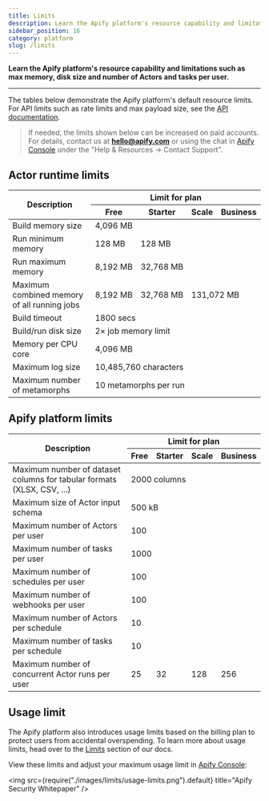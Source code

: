 ```yaml
---
title: Limits
description: Learn the Apify platform's resource capability and limitations such as max memory, disk size and number of Actors and tasks per user.
sidebar_position: 16
category: platform
slug: /limits
---
```


**Learn the Apify platform's resource capability and limitations such as max memory, disk size and number of Actors and tasks per user.**

---

The tables below demonstrate the Apify platform's default resource limits. For API limits such as rate limits and max payload size, see the [API documentation](/api/v2#rate-limiting).

> If needed, the limits shown below can be increased on paid accounts. For details, contact us at **[hello@apify.com](mailto:hello@apify.com)** or using the chat in [Apify Console](https://console.apify.com/) under the "Help & Resources → Contact Support".

## Actor runtime limits

<table>
    <thead>
    <tr>
        <th rowspan="2">Description</th>
        <th colspan="4">Limit for plan</th>
    </tr>
    <tr>
        <th>Free</th>
        <th>Starter</th>
        <th>Scale</th>
        <th>Business</th>
    </tr>
    </thead>
    <tbody>
        <tr>
            <td>Build memory size</td>
            <td colspan="4">4,096&nbsp;MB</td>
        </tr>
        <tr>
            <td>Run minimum memory</td>
            <td>128&nbsp;MB</td>
            <td colspan="3">128&nbsp;MB</td>
        </tr>
        <tr>
            <td>Run maximum memory</td>
            <td>8,192&nbsp;MB</td>
            <td colspan="3">32,768&nbsp;MB</td>
        </tr>
        <tr>
            <td>Maximum combined memory of all running jobs</td>
            <td>8,192&nbsp;MB</td>
            <td>32,768&nbsp;MB</td>
            <td colspan="2">131,072&nbsp;MB</td>
        </tr>
        <tr>
            <td>Build timeout</td>
            <td colspan="4">1800&nbsp;secs</td>
        </tr>
        <tr>
            <td>Build/run disk size</td>
            <td colspan="4">2× job memory limit</td>
        </tr>
        <tr>
            <td>Memory per CPU core</td>
            <td colspan="4">4,096&nbsp;MB</td>
        </tr>
        <tr>
            <td>Maximum log size</td>
            <td colspan="4">10,485,760&nbsp;characters</td>
        </tr>
        <tr>
            <td>Maximum number of metamorphs</td>
            <td colspan="4">10 metamorphs per run</td>
        </tr>
    </tbody>
</table>

## Apify platform limits

<table>
    <thead>
    <tr>
        <th rowspan="2">Description</th>
        <th colspan="4">Limit for plan</th>
    </tr>
    <tr>
        <th>Free</th>
        <th>Starter</th>
        <th>Scale</th>
        <th>Business</th>
    </tr>
    </thead>
    <tbody>
        <tr>
            <td>Maximum number of dataset columns for tabular formats (XLSX, CSV, ...)</td>
            <td colspan="4">2000&nbsp;columns</td>
        </tr>
        <tr>
            <td>Maximum size of Actor input schema</td>
            <td colspan="4">500&nbsp;kB</td>
        </tr>
        <tr>
            <td>Maximum number of Actors per user</td>
            <td colspan="4">100</td>
        </tr>
        <tr>
            <td>Maximum number of tasks per user</td>
            <td colspan="4">1000</td>
        </tr>
        <tr>
            <td>Maximum number of schedules per user</td>
            <td colspan="4">100</td>
        </tr>
        <tr>
            <td>Maximum number of webhooks per user</td>
            <td colspan="4">100</td>
        </tr>
        <tr>
            <td>Maximum number of Actors per schedule</td>
            <td colspan="4">10</td>
        </tr>
        <tr>
            <td>Maximum number of tasks per schedule</td>
            <td colspan="4">10</td>
        </tr>
        <tr>
            <td>Maximum number of concurrent Actor runs per user </td>
            <td>25</td>
            <td>32</td>
            <td>128</td>
            <td>256</td>
        </tr>
    </tbody>
</table>

## Usage limit

The Apify platform also introduces usage limits based on the billing plan to protect users from accidental overspending. To learn more about usage limits, head over to the [Limits](./console/billing.md#limits) section of our docs.

View these limits and adjust your maximum usage limit in [Apify Console](https://console.apify.com/billing#/limits):

 <img src={require("./images/limits/usage-limits.png").default} title="Apify Security Whitepaper" />
